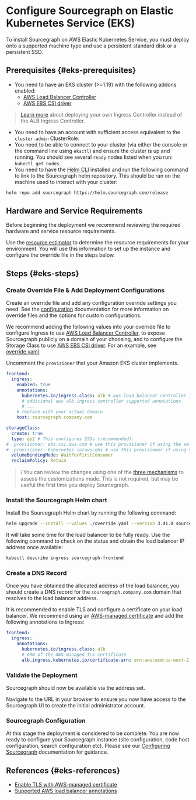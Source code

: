 # Configure Sourcegraph on Elastic Kubernetes Service (EKS)

To install Sourcegraph on AWS Elastic Kubernetes Service, you must deploy onto a supported machine type and use a persistent standard disk or a persistent SSD.

## Prerequisites {#eks-prerequisites}

- You need to have an EKS cluster (>=1.19) with the following addons enabled:
  - [AWS Load Balancer Controller](https://docs.aws.amazon.com/eks/latest/userguide/aws-load-balancer-controller.html)
  - [AWS EBS CSI driver](https://docs.aws.amazon.com/eks/latest/userguide/managing-ebs-csi.html)
  
> [Learn more](https://kubernetes.github.io/ingress-nginx/) about deploying your own Ingress Controller instead of the ALB Ingress Controller.

- You need to have an account with sufficient access equivalent to the `cluster-admin` ClusterRole.
- You need to be able to connect to your cluster (via either the console or the command line using `eksctl`) and ensure the cluster is up and running. You should see several `ready` nodes listed when you run: `kubectl get nodes`.
- You need to have the [Helm CLI](https://helm.sh/docs/intro/install/) installed and run the following command to link to the Sourcegraph helm repository. This should be ran on the machine used to interact with your cluster:

```sh
helm repo add sourcegraph https://helm.sourcegraph.com/release
```

## Hardware and Service Requirements

Before beginning the deployment we recommend reviewing the required hardware and service resource requirements.

Use the [resource estimator](../resource_estimator.md) to determine the resource requirements for your environment. You will use this information to set up the instance and configure the override file in the steps below.

## Steps {#eks-steps}

### Create Override File & Add Deployment Configurations

Create an override file and add any configuration override settings you need. See the [configuration](./helm/#configuration) documentation for more information on override files and the options for custom configurations.

We recommend adding the following values into your override file to configure Ingress to use [AWS Load Balancer Controller](https://docs.aws.amazon.com/eks/latest/userguide/aws-load-balancer-controller.html), to expose Sourcegraph publicly on a domain of your choosing, and to configure the Storage Class to use [AWS EBS CSI driver](https://docs.aws.amazon.com/eks/latest/userguide/managing-ebs-csi.html). For an example, see [override.yaml](https://github.com/sourcegraph/deploy-sourcegraph-helm/tree/main/charts/sourcegraph/examples/aws/override.yaml).

Uncomment the `provisioner` that your Amazon EKS cluster implements.

<!--[override.yaml](https://github.com/sourcegraph/deploy-sourcegraph-helm/tree/main/charts/sourcegraph/examples/aws/override.yaml)-->
```yaml
frontend:
  ingress:
    enabled: true
    annotations:
      kubernetes.io/ingress.class: alb # aws load balancer controller ingressClass name
      # additional aws alb ingress controller supported annotations
      # ...
    # replace with your actual domain
    host: sourcegraph.company.com

storageClass:
  create: true
  type: gp2 # This configures SSDs (recommended).
#  provisioner: ebs.csi.aws.com # use this provisioner if using the self-managed Amazon EBS Container Storage Interface driver 
#  provisioner: kubernetes.io/aws-ebs # use this provisioner if using the Amazon EKS add-on
  volumeBindingMode: WaitForFirstConsumer
  reclaimPolicy: Retain
```

> ℹ️ You can review the changes using one of the [three mechanisms](./helm#reviewing-changes) to assess the customizations made. This is not required, but may be useful the first time you deploy Sourcegraph.

### Install the Sourcegraph Helm chart

Install the Sourcegraph Helm chart by running the following command:

```sh
helm upgrade --install --values ./override.yaml --version 3.41.0 sourcegraph sourcegraph/sourcegraph
```

It will take some time for the load balancer to be fully ready. Use the following command to check on the status and obtain the load balancer IP address once available:

```sh
kubectl describe ingress sourcegraph-frontend
```

### Create a DNS Record

Once you have obtained the allocated address of the load balancer, you should create a DNS record for the `sourcegraph.company.com` domain that resolves to the load balancer address.

It is recommended to enable TLS and configure a certificate on your load balancer. We recommend using an [AWS-managed certificate](https://docs.aws.amazon.com/acm/latest/userguide/acm-overview.html) and add the following annotations to Ingress:

```yaml
frontend:
  ingress:
    annotations:
      kubernetes.io/ingress.class: alb
      # ARN of the AWS-managed TLS certificate
      alb.ingress.kubernetes.io/certificate-arn: arn:aws:acm:us-west-2:xxxxx:certificate/xxxxxxx
```

### Validate the Deployment

Sourcegraph should now be available via the address set.

Navigate to the URL in your browser to ensure you now have access to the Sourcegraph UI to create the initial administrator account.

### Sourcegraph Configuration

At this stage the deployment is considered to be complete. You are now ready to configure your Sourcegraph instance (site configuration, code host configuration, search configuration etc). Please see our [Configuring Sourcegraph](../../config/index.md) documentation for guidance.

## References {#eks-references}

- [Enable TLS with AWS-managed certificate](https://kubernetes-sigs.github.io/aws-load-balancer-controller/v2.2/guide/ingress/annotations/#ssl)
- [Supported AWS load balancer annotations](https://kubernetes-sigs.github.io/aws-load-balancer-controller/v2.2/guide/ingress/annotations)
